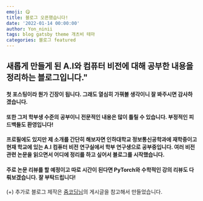 ```yaml
---
emoji: 😋
title: 블로그 오픈했습니다!
date: '2022-01-14 00:00:00'
author: Yon_ninii
tags: blog gatsby theme 개츠비 테마
categories: 블로그 featured
---
```


## 새롭게 만들게 된 A.I와 컴퓨터 비전에 대해 공부한 내용을 정리하는 블로그입니다."

#### 첫 포스팅이라 뭔가 긴장이 됩니다. 그래도 열심히 가꿔볼 생각이니 잘 봐주시면 감사하겠습니다.

#### 또한 그저 학부생 수준의 공부이니 전문적인 내용은 많이 틀릴 수 있습니다. 부정적인 피드백들도 환영입니다!

#### 프로필에도 있지만 제 소개를 간단히 해보자면 인하대학교 정보통신공학과에 재학중이고 현재 학교에 있는 A.I 컴퓨터 비전 연구실에서 학부 연구생으로 공부중입니다. 여러 비전관련 논문을 읽으면서 어디에 정리를 하고 싶어서 블로그를 시작했습니다.

#### 주로 논문 리뷰를 할 예정이고 따로 시간이 된다면 PyTorch와 수학적인 강의 리뷰도 다뤄보겠습니다. 잘 부탁드립니다!

(+) 추가로 블로그 제작은 [줌코딩님](https://github.com/zoomKoding/zoomkoding.com)의 게시글을 참고해서 만들었습니다.
